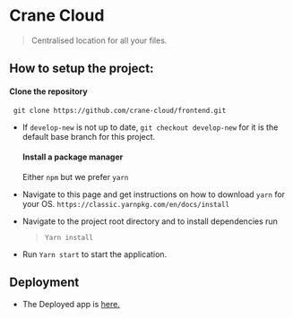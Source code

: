 # Crane Cloud

> Centralised location for all your files.

## How to setup the project:

#### Clone the repository

` git clone https://github.com/crane-cloud/frontend.git`

- If `develop-new` is not up to date, `git checkout develop-new` for it is the default base branch for this project.
  #### Install a package manager
  Either `npm` but we prefer `yarn`
- Navigate to this page and get instructions on how to download `yarn` for your OS. `https://classic.yarnpkg.com/en/docs/install`
- Navigate to the project root directory and to install dependencies run

  > `Yarn install`

- Run `Yarn start` to start the application.

## Deployment

- The Deployed app is [here.](http://crane-mak-w1.cranecloud.io:32667)
